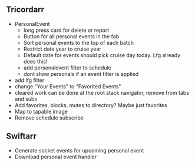 Tricordarr
----------
* PersonalEvent
  * long press card for delete or report
  * Button for all personal events in the fab
  * Sort personal events to the top of each batch
  * Restrict date year to cruise year
  * Default date for events should pick cruise day today. Lfg already does this!
  * add personalevent filter to schedule
  * dont show personals if an event filter is applied
* add lfg filter
* change "Your Events" to "Favorited Events"
* cleared work can be done at the root stack navigator, remove from tabs and subs
* Add favorites, blocks, mutes to directory? Maybe just favorites
* Map to tapable image
* Remove schedule subscribe

Swiftarr
--------
* Generate socket events for upcoming personal event
* Download personal event handler
